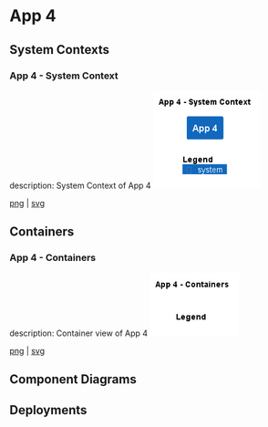 # App 4

## System Contexts

### App 4 - System Context

description: System Context of App 4
![system_context App 4](../../images/system_context%20App%204.png)

[png](../../images/system_context%20App%204.png) | [svg](../../images/system_context%20App%204.svg)

## Containers

### App 4 - Containers

description: Container view of App 4
![container App 4](../../images/container%20App%204.png)

[png](../../images/container%20App%204.png) | [svg](../../images/container%20App%204.svg)

## Component Diagrams


## Deployments


